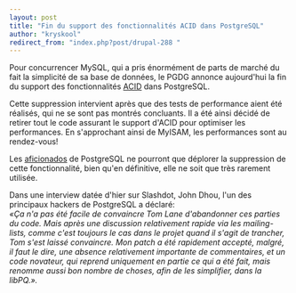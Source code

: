 ```yaml
---
layout: post
title: "Fin du support des fonctionnalités ACID dans PostgreSQL"
author: "kryskool"
redirect_from: "index.php?post/drupal-288 "
---
```




Pour concurrencer MySQL, qui a pris énormément de parts de marché du fait la simplicité de sa base de données, le PGDG annonce aujourd'hui la fin du support des fonctionnalités <a href="http://fr.wikipedia.org/wiki/Propri%C3%A9t%C3%A9s_ACID" target="_blank">ACID</a> dans PostgreSQL.

Cette suppression intervient après que des tests de performance aient été réalisés, qui ne se sont pas montrés concluants. Il a été ainsi décidé de retirer tout le code assurant le support d'ACID pour optimiser les performances. En s'approchant ainsi de MyISAM, les performances sont au rendez-vous!

Les <a href="http://fr.wikipedia.org/wiki/Aficionados" target="_blank">aficionados</a> de PostgreSQL ne pourront que déplorer la suppression de cette fonctionnalité, bien qu'en définitive, elle ne soit que très rarement utilisée.

Dans une interview datée d'hier sur Slashdot, John Dhou, l'un des principaux hackers de PostgreSQL a déclaré:<br /><em>«Ça n'a pas été facile de convaincre Tom Lane d'abandonner ces parties du code. Mais après une discussion relativement rapide via les mailing-lists, comme c'est toujours le cas dans le projet quand il s'agit de trancher, Tom s'est laissé convaincre. Mon patch a été rapidement accepté, malgré, il faut le dire, une absence relativement importante de commentaires, et un code novateur, qui reprend uniquement en partie ce qui a été fait, mais renomme aussi bon nombre de choses, afin de les simplifier, dans la libPQ.».</em>